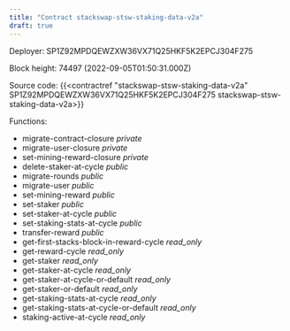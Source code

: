 ```yaml
---
title: "Contract stackswap-stsw-staking-data-v2a"
draft: true
---
```

Deployer: SP1Z92MPDQEWZXW36VX71Q25HKF5K2EPCJ304F275


 



Block height: 74497 (2022-09-05T01:50:31.000Z)

Source code: {{<contractref "stackswap-stsw-staking-data-v2a" SP1Z92MPDQEWZXW36VX71Q25HKF5K2EPCJ304F275 stackswap-stsw-staking-data-v2a>}}

Functions:

* migrate-contract-closure _private_
* migrate-user-closure _private_
* set-mining-reward-closure _private_
* delete-staker-at-cycle _public_
* migrate-rounds _public_
* migrate-user _public_
* set-mining-reward _public_
* set-staker _public_
* set-staker-at-cycle _public_
* set-staking-stats-at-cycle _public_
* transfer-reward _public_
* get-first-stacks-block-in-reward-cycle _read_only_
* get-reward-cycle _read_only_
* get-staker _read_only_
* get-staker-at-cycle _read_only_
* get-staker-at-cycle-or-default _read_only_
* get-staker-or-default _read_only_
* get-staking-stats-at-cycle _read_only_
* get-staking-stats-at-cycle-or-default _read_only_
* staking-active-at-cycle _read_only_

